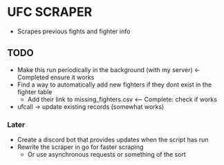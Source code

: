 # UFC SCRAPER 
- Scrapes previous fights and fighter info

## TODO
- Make this run periodically in the background (with my server) <- Completed ensure it works
- Find a way to automatically add new fighters if they dont exist in the fighter table
    - Add their link to missing_fighters.csv <-- Complete: check if works 
- ufcall -> update existing records (somewhat works)

### Later
- Create a discord bot that provides updates when the script has run 
- Rewrite the scraper in go for faster scraping
  - Or use asynchronous requests or something of the sort
